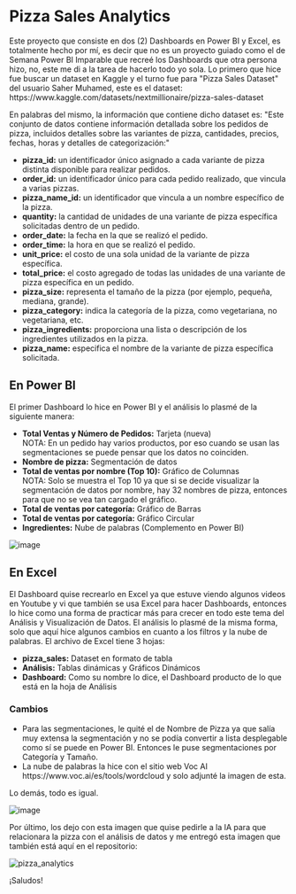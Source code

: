<h1>Pizza Sales Analytics</h1>
<p>Este proyecto que consiste en dos (2) Dashboards en Power BI y Excel, es totalmente hecho por mí, es decir que no es un proyecto guiado como el de Semana Power BI Imparable
que recreé los Dashboards que otra persona hizo, no, este me di a la tarea de hacerlo todo yo sola. Lo primero que hice fue buscar un dataset en Kaggle y el turno fue para "Pizza Sales Dataset" del usuario Saher Muhamed, este es el dataset: https://www.kaggle.com/datasets/nextmillionaire/pizza-sales-dataset</p>
<p>En palabras del mismo, la información que contiene dicho dataset es: "Este conjunto de datos contiene información detallada sobre los pedidos de pizza, incluidos detalles sobre las variantes de pizza, cantidades, precios, fechas, horas y detalles de categorización:"</p>
<ul>
    <li><strong>pizza_id:</strong> un identificador único asignado a cada variante de pizza distinta disponible para realizar pedidos.</li>
    <li><strong>order_id:</strong> un identificador único para cada pedido realizado, que vincula a varias pizzas.</li>
    <li><strong>pizza_name_id:</strong> un identificador que vincula a un nombre específico de la pizza.</li>
    <li><strong>quantity:</strong> la cantidad de unidades de una variante de pizza específica solicitadas dentro de un pedido.</li>
    <li><strong>order_date:</strong> la fecha en la que se realizó el pedido.</li>
    <li><strong>order_time:</strong> la hora en que se realizó el pedido.</li>
    <li><strong>unit_price:</strong> el costo de una sola unidad de la variante de pizza específica.</li>
    <li><strong>total_price:</strong> el costo agregado de todas las unidades de una variante de pizza específica en un pedido.</li>
    <li><strong>pizza_size:</strong> representa el tamaño de la pizza (por ejemplo, pequeña, mediana, grande).</li>
    <li><strong>pizza_category:</strong> indica la categoría de la pizza, como vegetariana, no vegetariana, etc.</li>
    <li><strong>pizza_ingredients:</strong> proporciona una lista o descripción de los ingredientes utilizados en la pizza.</li>
    <li><strong>pizza_name:</strong> especifica el nombre de la variante de pizza específica solicitada.</li>
</ul>

<h2>En Power BI</h2>
<p>El primer Dashboard lo hice en Power BI y el análisis lo plasmé de la siguiente manera:</p>
<ul>
  <li><strong>Total Ventas y Número de Pedidos:</strong> Tarjeta (nueva)</li>
  NOTA: En un pedido hay varios productos, por eso cuando se usan las segmentaciones se puede pensar que los datos no coinciden.
  <li><strong>Nombre de pizza:</strong> Segmentación de datos</li>
  <li><strong>Total de ventas por nombre (Top 10):</strong> Gráfico de Columnas</li>
  NOTA: Solo se muestra el Top 10 ya que si se decide visualizar la segmentación de datos por nombre, hay 32 nombres de pizza, entonces para que no se vea tan cargado el gráfico.
  <li><strong>Total de ventas por categoría:</strong> Gráfico de Barras</li>
  <li><strong>Total de ventas por categoría:</strong> Gráfico Circular</li>
  <li><strong>Ingredientes:</strong> Nube de palabras (Complemento en Power BI)</li>
</ul>

![image](https://github.com/user-attachments/assets/6f03b2c0-ee88-40a5-aff1-b52a27cbf590)

<h2>En Excel</h2>
<p>El Dashboard quise recrearlo en Excel ya que estuve viendo algunos videos en Youtube y vi que también se usa Excel para hacer Dashboards, entonces lo hice como una forma de practicar más para crecer en todo este tema del Análisis y Visualización de Datos. El análisis lo plasmé de la misma
forma, solo que aquí hice algunos cambios en cuanto a los filtros y la nube de palabras. El archivo de Excel tiene 3 hojas: </p>
<ul>
  <li><strong>pizza_sales:</strong> Dataset en formato de tabla</li>
  <li><strong>Análisis:</strong> Tablas dinámicas y Gráficos Dinámicos</li>
  <li><strong>Dashboard:</strong> Como su nombre lo dice, el Dashboard producto de lo que está en la hoja de Análisis</li>
</ul>

<h3>Cambios</h3>
<ul>
  <li>Para las segmentaciones, le quité el de Nombre de Pizza ya que salía muy extensa la segmentación y no se podía convertir a lista desplegable como sí se puede
  en Power BI. Entonces le puse segmentaciones por Categoría y Tamaño.</li>
  <li>La nube de palabras la hice con el sitio web Voc AI https://www.voc.ai/es/tools/wordcloud y solo adjunté la imagen de esta.</li>
</ul>
<p>Lo demás, todo es igual.</p>

![image](https://github.com/user-attachments/assets/cb1272db-d1a6-45a5-b2ef-ce0b57f51597)

Por último, los dejo con esta imagen que quise pedirle a la IA para que relacionara la pizza con el análisis de datos y me entregó esta imagen que también está aquí en el repositorio:

![pizza_analytics](https://github.com/user-attachments/assets/7ce7c03a-3398-4251-beeb-6769c6d028eb)

¡Saludos!

